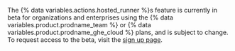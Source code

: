 The {% data variables.actions.hosted_runner %}s feature is currently in beta for organizations and enterprises using the {% data variables.product.prodname_team %} or {% data variables.product.prodname_ghe_cloud %} plans, and is subject to change. To request access to the beta, visit the [sign up page](https://github.com/features/github-hosted-runners/signup).